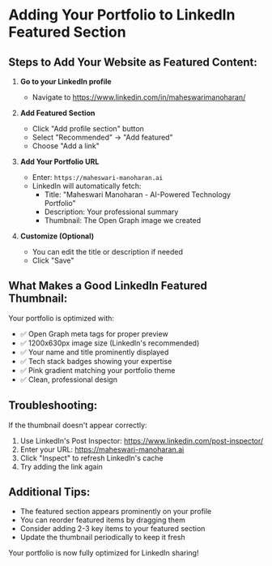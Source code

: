 # Adding Your Portfolio to LinkedIn Featured Section

## Steps to Add Your Website as Featured Content:

1. **Go to your LinkedIn profile**
   - Navigate to https://www.linkedin.com/in/maheswarimanoharan/

2. **Add Featured Section**
   - Click "Add profile section" button
   - Select "Recommended" → "Add featured"
   - Choose "Add a link"

3. **Add Your Portfolio URL**
   - Enter: `https://maheswari-manoharan.ai`
   - LinkedIn will automatically fetch:
     - Title: "Maheswari Manoharan - AI-Powered Technology Portfolio"
     - Description: Your professional summary
     - Thumbnail: The Open Graph image we created

4. **Customize (Optional)**
   - You can edit the title or description if needed
   - Click "Save"

## What Makes a Good LinkedIn Featured Thumbnail:

Your portfolio is optimized with:
- ✅ Open Graph meta tags for proper preview
- ✅ 1200x630px image size (LinkedIn's recommended)
- ✅ Your name and title prominently displayed
- ✅ Tech stack badges showing your expertise
- ✅ Pink gradient matching your portfolio theme
- ✅ Clean, professional design

## Troubleshooting:

If the thumbnail doesn't appear correctly:
1. Use LinkedIn's Post Inspector: https://www.linkedin.com/post-inspector/
2. Enter your URL: https://maheswari-manoharan.ai
3. Click "Inspect" to refresh LinkedIn's cache
4. Try adding the link again

## Additional Tips:

- The featured section appears prominently on your profile
- You can reorder featured items by dragging them
- Consider adding 2-3 key items to your featured section
- Update the thumbnail periodically to keep it fresh

Your portfolio is now fully optimized for LinkedIn sharing!